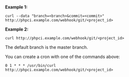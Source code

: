 **Example 1:**

`curl --data "branch=<branch>&commit=<commit>" http://phpci.example.com/webhook/git/<project_id>`

**Example 2:**

`curl http://phpci.example.com/webhook/git/<project_id>`

The default branch is the master branch.

You can create a cron with one of the commands above:

`0 1 * * * /usr/bin/curl http://phpci.example.com/webhook/git/<project_id>`
